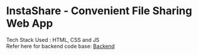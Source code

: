 # InstaShare - Convenient File Sharing Web App

Tech Stack Used : HTML, CSS and JS <br>
Refer here for backend code base: [Backend]([https://github.com/SG115/InstaShare-Backend](https://github.com/priyaoberai/InstaShare_BackEnd)https://github.com/priyaoberai/InstaShare_BackEnd)
